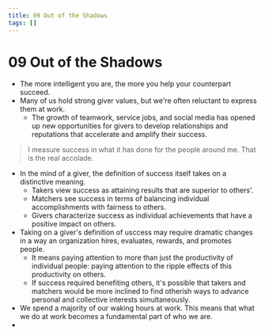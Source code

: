 ```yaml
---
title: 09 Out of the Shadows
tags: []
---
```


# 09 Out of the Shadows

- The more intelligent you are, the more you help your counterpart succeed.
- Many of us hold strong giver values, but we're often reluctant to express them at work.
  - The growth of teamwork, service jobs, and social media has opened up new opportunities for givers to develop relationships and reputations that accelerate and amplify their success.

> I measure success in what it has done for the people around me. That is the real accolade.

- In the mind of a giver, the definition of success itself takes on a distinctive meaning.
  - Takers view success as attaining results that are superior to others'.
  - Matchers see success in terms of balancing individual accomplishments with fairness to others.
  - Givers characterize success as individual achievements that have a positive impact on others.
- Taking on a giver's definition of usccess may require dramatic changes in a way an organization hires, evaluates, rewards, and promotes people.
  - It means paying attention to more than just the productivity of individual people: paying attention to the ripple effects of this productivity on others.
  - If success required benefiting others, it's possible that takers and matchers would be more inclined to find otherish ways to advance personal and collective interests simultaneously.
- We spend a majority of our waking hours at work. This means that what we do at work becomes a fundamental part of who we are.
-
